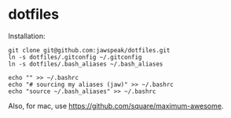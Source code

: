 dotfiles
========

Installation:

```
git clone git@github.com:jawspeak/dotfiles.git
ln -s dotfiles/.gitconfig ~/.gitconfig
ln -s dotfiles/.bash_aliases ~/.bash_aliases

echo "" >> ~/.bashrc
echo "# sourcing my aliases (jaw)" >> ~/.bashrc
echo "source ~/.bash_aliases" >> ~/.bashrc
```


Also, for mac, use https://github.com/square/maximum-awesome.
